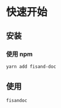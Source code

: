 # 快速开始

## 安装

### 使用 npm

```bash
yarn add fisand-doc
```

## 使用

```bash
fisandoc
```

<demo src="./test.vue" />
